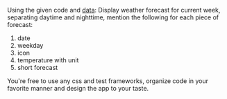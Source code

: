 Using the given code and [data](https://api.weather.gov/gridpoints/LWX/95,71/forecast):
Display weather forecast for current week, separating daytime and nighttime, mention the following for each piece of forecast:
   1. date
   2. weekday
   3. icon
   4. temperature with unit
   5. short forecast


You're free to use any css and test frameworks, organize code in your favorite manner and design the app to your taste.
